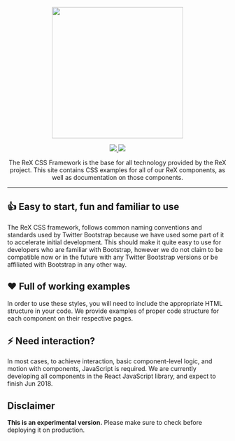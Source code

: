 
<p align="center"><img src="https://github.com/rakuten-frontend/rex-css-framework/blob/feature/new-readme/src/assets/img/github-logo.png?raw=true" width="300px" ></img></p>
<p align="center">
  <a href="https://github.com/rakuten-frontend/rex-css-framework/blob/feature/new-readme/LICENSE">
    <img src="https://img.shields.io/packagist/l/doctrine/orm.svg?style=flat-square" />
    </a>
    <a href="https://github.com/rakuten-frontend/rex-css-framework/issues">
      <img src="https://img.shields.io/badge/Help%20out-Solve an Issue-brightgreen.svg?longCache=true&style=flat-square" />
    </a>
  </p>
 <p align="center">
The ReX CSS Framework is the base for all technology provided by the ReX project. This site contains CSS examples for all of our ReX components, as well as documentation on those components.
</p>
<hr>

## 👍 Easy to start, fun and familiar to use
The ReX CSS framework, follows common naming conventions and standards used by Twitter Bootstrap because we have used some part of it to accelerate initial development. This should make it quite easy to use for developers who are familiar with Bootstrap, however we do not claim to be compatible now or in the future with any Twitter Bootstrap versions or be affiliated with Bootstrap in any other way.
## ❤️ Full of working examples
In order to use these styles, you will need to include the appropriate HTML structure in your code. We provide examples of proper code structure for each component on their respective pages.
## ⚡️ Need interaction?
In most cases, to achieve interaction, basic component-level logic, and motion with components, JavaScript is required. We are currently developing all components in the React JavaScript library, and expect to finish Jun 2018.
## Disclaimer
**This is an experimental version.**
Please make sure to check before deploying it on production.
